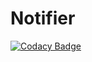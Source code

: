 # Notifier

[![Codacy Badge](https://api.codacy.com/project/badge/Grade/10ff4f9ed72c43f4bca97b68f23e7412)](https://www.codacy.com/app/jdejesu3/notifier?utm_source=github.com&amp;utm_medium=referral&amp;utm_content=Jlectronix/notifier&amp;utm_campaign=Badge_Grade)
